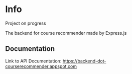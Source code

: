 # Info

Project on progress

The backend for course recommender made by Express.js

## Documentation

Link to API Documentation: https://backend-dot-courserecommender.appspot.com
